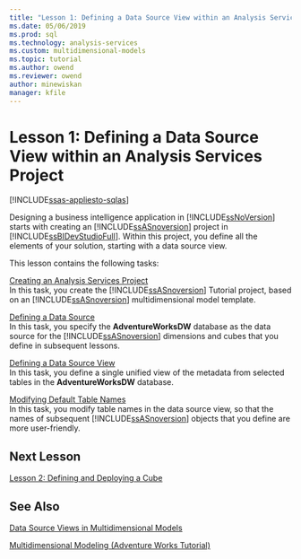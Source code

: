 ```yaml
---
title: "Lesson 1: Defining a Data Source View within an Analysis Services Project | Microsoft Docs"
ms.date: 05/06/2019
ms.prod: sql
ms.technology: analysis-services
ms.custom: multidimensional-models
ms.topic: tutorial
ms.author: owend
ms.reviewer: owend
author: minewiskan
manager: kfile
---
```

# Lesson 1: Defining a Data Source View within an Analysis Services Project
[!INCLUDE[ssas-appliesto-sqlas](../includes/ssas-appliesto-sqlas.md)]

Designing a business intelligence application in [!INCLUDE[ssNoVersion](../includes/ssnoversion-md.md)] starts with creating an [!INCLUDE[ssASnoversion](../includes/ssasnoversion-md.md)] project in [!INCLUDE[ssBIDevStudioFull](../includes/ssbidevstudiofull-md.md)]. Within this project, you define all the elements of your solution, starting with a data source view.  
  
This lesson contains the following tasks:  
  
[Creating an Analysis Services Project](lesson-1-1-creating-an-analysis-services-project.md)  
In this task, you create the [!INCLUDE[ssASnoversion](../includes/ssasnoversion-md.md)] Tutorial project, based on an [!INCLUDE[ssASnoversion](../includes/ssasnoversion-md.md)] multidimensional model template.  
  
[Defining a Data Source](lesson-1-2-defining-a-data-source.md)  
In this task, you specify the **AdventureWorksDW** database as the data source for the [!INCLUDE[ssASnoversion](../includes/ssasnoversion-md.md)] dimensions and cubes that you define in subsequent lessons.  
  
[Defining a Data Source View](lesson-1-3-defining-a-data-source-view.md)  
In this task, you define a single unified view of the metadata from selected tables in the **AdventureWorksDW** database.  
  
[Modifying Default Table Names](lesson-1-4-modifying-default-table-names.md)  
In this task, you modify table names in the data source view, so that the names of subsequent [!INCLUDE[ssASnoversion](../includes/ssasnoversion-md.md)] objects that you define are more user-friendly.  
  
  
## Next Lesson  
[Lesson 2: Defining and Deploying a Cube](lesson-2-defining-and-deploying-a-cube.md)  
  
## See Also  
[Data Source Views in Multidimensional Models](../multidimensional-models/data-source-views-in-multidimensional-models.md)   

[Multidimensional Modeling &#40;Adventure Works Tutorial&#41;](multidimensional-modeling-adventure-works-tutorial.md)   
  
